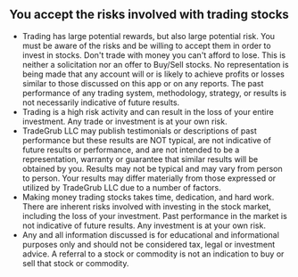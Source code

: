 ## You accept the risks involved with trading stocks

- Trading has large potential rewards, but also large potential risk. You must be aware of the risks and be willing to accept them in order to invest in stocks. Don't trade with money you can't afford to lose. This is neither a solicitation nor an offer to Buy/Sell stocks. No representation is being made that any account will or is likely to achieve profits or losses similar to those discussed on this app or on any reports. The past performance of any trading system, methodology, strategy, or results is not necessarily indicative of future results.
- Trading is a high risk activity and can result in the loss of your entire investment. Any trade or investment is at your own risk.
- TradeGrub LLC may publish testimonials or descriptions of past performance but these results are NOT typical, are not indicative of future results or performance, and are not intended to be a representation, warranty or guarantee that similar results will be obtained by you. Results may not be typical and may vary from person to person. Your results may differ materially from those expressed or utilized by TradeGrub LLC due to a number of factors. 
- Making money trading stocks takes time, dedication, and hard work. There are inherent risks involved with investing in the stock market, including the loss of your investment. Past performance in the market is not indicative of future results. Any investment is at your own risk. 
- Any and all information discussed is for educational and informational purposes only and should not be considered tax, legal or investment advice. A referral to a stock or commodity is not an indication to buy or sell that stock or commodity.
